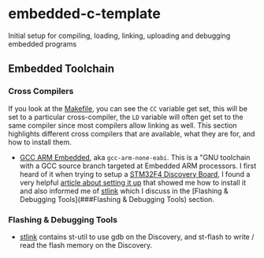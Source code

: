 # embedded-c-template

Initial setup for compiling, loading, linking, uploading and debugging embedded programs

## Embedded Toolchain

### Cross Compilers

If you look at the [Makefile](/Makefile), you can see the `CC` variable get set,
this will be set to a particular cross-compiler, the `LD` variable will often
get set to the same compiler since most compilers allow linking as well. This
section highlights different cross compilers that are available, what they are
for, and how to install them.

* [GCC ARM Embedded](https://launchpad.net/gcc-arm-embedded), aka
  `gcc-arm-none-eabi`. This is a "GNU toolchain with a GCC source branch
   targeted at Embedded ARM processors. I first heard of it when trying to setup
   a [STM32F4 Discovery Board](http://www.st.com/web/catalog/tools/FM116/SC959/SS1532/PF252419), I found
   a very helpful [article about setting it up](https://liviube.wordpress.com/2013/04/22/blink-for-stm32f4-discovery-board-on-linux-with-makefile/)
   that showed me how to install it and also informed me of
   [stlink](https://github.com/texane/stlink) which I discuss in the [Flashing &
   Debugging Tools](###Flashing & Debugging Tools) section.

### Flashing & Debugging Tools
* [stlink](https://github.com/texane/stlink) contains st-util to use gdb on the
  Discovery, and st-flash to write / read the flash memory on the Discovery.
